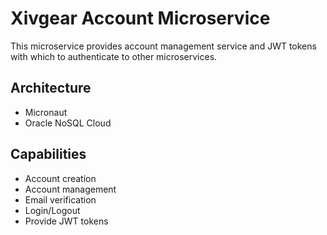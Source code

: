 # Xivgear Account Microservice

This microservice provides account management service and JWT tokens 
with which to authenticate to other microservices.

## Architecture

* Micronaut
* Oracle NoSQL Cloud

## Capabilities

* Account creation
* Account management
* Email verification
* Login/Logout
* Provide JWT tokens